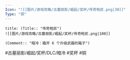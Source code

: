 ```yaml
---
Icon: "![[图片/游戏攻略/古墓丽影/崛起/奖杯/传奇枪匠.png|30]]"
Type: "铜"
---
```

```ad-common-bronze-trophy
title: (Title:: "传奇枪匠")
![[图片/游戏攻略/古墓丽影/崛起/奖杯/传奇枪匠.png|100]]

(Comment:: "暗冷：撬开 6 个升级武器的箱子")
```

#古墓丽影/崛起/奖杯/DLC/暗冷 #奖杯 #铜
